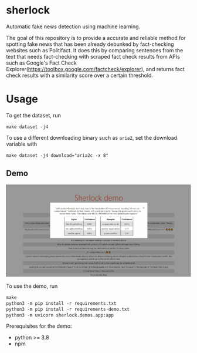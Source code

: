 # sherlock
Automatic fake news detection using machine learning. 

The goal of this repository is to provide a accurate and reliable method for spotting fake news 
that has been already debunked by fact-checking websites such as Politifact. It does this by 
comparing sentences from the text that needs fact-checking with scraped fact check results from
APIs such as Google's Fact Check Explorer(https://toolbox.google.com/factcheck/explorer), and 
returns fact check results with a similarity score over a certain threshold. 

# Usage

To get the dataset, run

```
make dataset -j4
```

To use a different downloading binary such as ``aria2``, set the download variable with

```
make dataset -j4 download="aria2c -x 8"
```

## Demo

![demo](./img/demo.png)

To use the demo, run

```
make
python3 -m pip install -r requirements.txt
python3 -m pip install -r requirements-demo.txt
python3 -m uvicorn sherlock.demos.app:app
```

Prerequisites for the demo:
  * python >= 3.8
  * npm
